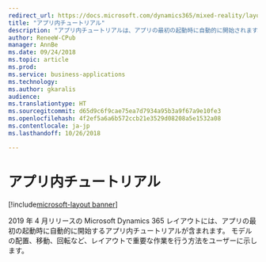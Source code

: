 ```yaml
---
redirect_url: https://docs.microsoft.com/dynamics365/mixed-reality/layout/
title: "アプリ内チュートリアル"
description: "アプリ内チュートリアルは、アプリの最初の起動時に自動的に開始されます。"
author: ReneeW-CPub
manager: AnnBe
ms.date: 09/24/2018
ms.topic: article
ms.prod: 
ms.service: business-applications
ms.technology: 
ms.author: gkaralis
audience: 
ms.translationtype: HT
ms.sourcegitcommit: d65d9c6f9cae75ea7d7934a95b3a9f67a9e10fe3
ms.openlocfilehash: 4f2ef5a6a6b572ccb21e3529d08208a5e1532a08
ms.contentlocale: ja-jp
ms.lasthandoff: 10/26/2018

---
```


# <a name="in-app-tutorial"></a>アプリ内チュートリアル

[!include[microsoft-layout banner](../includes/microsoft-layout.md)]

2019 年 4 月リリースの Microsoft Dynamics 365 レイアウトには、アプリの最初の起動時に自動的に開始するアプリ内チュートリアルが含まれます。 モデルの配置、移動、回転など、レイアウトで重要な作業を行う方法をユーザーに示します。

